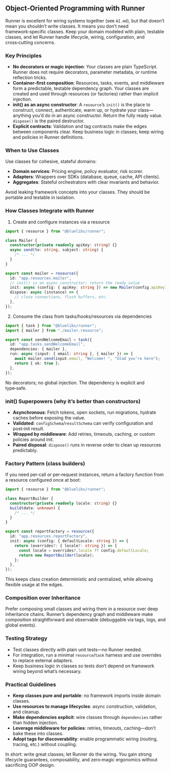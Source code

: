 ## Object‑Oriented Programming with Runner

Runner is excellent for wiring systems together (see `AI.md`), but that doesn’t mean you shouldn’t write classes. It means you don’t need framework‑specific classes. Keep your domain modeled with plain, testable classes, and let Runner handle lifecycle, wiring, configuration, and cross‑cutting concerns.

### Key Principles

- **No decorators or magic injection**: Your classes are plain TypeScript. Runner does not require decorators, parameter metadata, or runtime reflection tricks.
- **Container‑first composition**: Resources, tasks, events, and middleware form a predictable, testable dependency graph. Your classes are created and used through resources (or factories) rather than implicit injection.
- **init() as an async constructor**: A `resource`’s `init()` is the place to construct, connect, authenticate, warm up, or hydrate your class—anything you’d do in an async constructor. Return the fully ready value. `dispose()` is the paired destructor.
- **Explicit contracts**: Validation and tag contracts make the edges between components clear. Keep business logic in classes; keep wiring and policies in Runner definitions.

### When to Use Classes

Use classes for cohesive, stateful domains:

- **Domain services**: Pricing engine, policy evaluator, risk scorer.
- **Adapters**: Wrappers over SDKs (database, queue, cache, API clients).
- **Aggregates**: Stateful orchestrators with clear invariants and behavior.

Avoid leaking framework concepts into your classes. They should be portable and testable in isolation.

### How Classes Integrate with Runner

1. Create and configure instances via a resource

```ts
import { resource } from "@bluelibs/runner";

class Mailer {
  constructor(private readonly apiKey: string) {}
  async send(to: string, subject: string) {
    /* ... */
  }
}

export const mailer = resource({
  id: "app.resources.mailer",
  // init() is an async constructor; return the ready value
  init: async (config: { apiKey: string }) => new Mailer(config.apiKey),
  dispose: async (instance) => {
    // close connections, flush buffers, etc.
  },
});
```

2. Consume the class from tasks/hooks/resources via dependencies

```ts
import { task } from "@bluelibs/runner";
import { mailer } from "./mailer.resource";

export const sendWelcomeEmail = task({
  id: "app.tasks.sendWelcomeEmail",
  dependencies: { mailer },
  run: async (input: { email: string }, { mailer }) => {
    await mailer.send(input.email, "Welcome! ", "Glad you’re here");
    return { ok: true };
  },
});
```

No decorators; no global injection. The dependency is explicit and type‑safe.

### init() Superpowers (why it’s better than constructors)

- **Asynchronous**: Fetch tokens, open sockets, run migrations, hydrate caches before exposing the value.
- **Validated**: `configSchema`/`resultSchema` can verify configuration and post‑init result.
- **Wrapped by middleware**: Add retries, timeouts, caching, or custom policies around init.
- **Paired disposal**: `dispose()` runs in reverse order to clean up resources predictably.

### Factory Pattern (class builders)

If you need per‑call or per‑request instances, return a factory function from a resource configured once at boot:

```ts
import { resource } from "@bluelibs/runner";

class ReportBuilder {
  constructor(private readonly locale: string) {}
  build(data: unknown) {
    /* ... */
  }
}

export const reportFactory = resource({
  id: "app.resources.reportFactory",
  init: async (config: { defaultLocale: string }) => {
    return (overrides?: { locale?: string }) => {
      const locale = overrides?.locale ?? config.defaultLocale;
      return new ReportBuilder(locale);
    };
  },
});
```

This keeps class creation deterministic and centralized, while allowing flexible usage at the edges.

### Composition over Inheritance

Prefer composing small classes and wiring them in a resource over deep inheritance chains. Runner’s dependency graph and middleware make composition straightforward and observable (debuggable via tags, logs, and global events).

### Testing Strategy

- Test classes directly with plain unit tests—no Runner needed.
- For integration, run a minimal `resource`/`task` harness and use overrides to replace external adapters.
- Keep business logic in classes so tests don’t depend on framework wiring beyond what’s necessary.

### Practical Guidelines

- **Keep classes pure and portable**: no framework imports inside domain classes.
- **Use resources to manage lifecycles**: async construction, validation, and cleanup.
- **Make dependencies explicit**: wire classes through `dependencies` rather than hidden injection.
- **Leverage middleware for policies**: retries, timeouts, caching—don’t bake these into classes.
- **Adopt tags for discoverability**: enable programmatic wiring (routing, tracing, etc.) without coupling.

In short: write great classes; let Runner do the wiring. You gain strong lifecycle guarantees, composability, and zero‑magic ergonomics without sacrificing OOP design.
